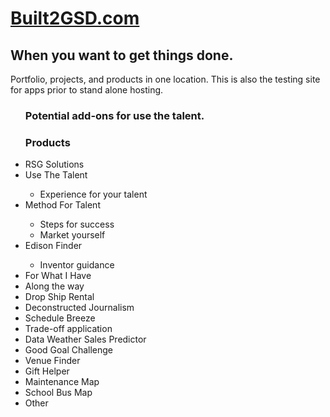 <html>
<head>
<body>

<h1> <a href="http://www.built2GSD.com">Built2GSD.com</a></h1>

<h2>When you want to get things done.</h2>
<p>Portfolio, projects, and products in one location. This is also the testing site for apps prior to stand alone hosting.</p>

<ul>
  <h3>Potential add-ons for use the talent.</h3>
  <p><h3>Products</h3></p>
  <li>RSG Solutions</li>
  <li>Use The Talent</li><ul><li>Experience for your talent </li></ul>
  <li>Method For Talent</li>
  <ul>
  <li>Steps for success</li>
  <li>Market yourself</li></ul>
  <li>Edison Finder</li>
  <ul>
  <li>Inventor guidance</li></ul>
  <li>For What I Have</li>
  <li>Along the way</li>
  <li>Drop Ship Rental </li>
  <li>Deconstructed Journalism </li>
  <li>Schedule Breeze</li>
  <li>Trade-off application</li>
  <li>Data Weather Sales Predictor </li>
  <li>Good Goal Challenge</li>
  <li>Venue Finder</li>
  <li>Gift Helper</li>
<li>Maintenance Map</li>

  <li>School Bus Map</li>
    <li>Other</li>
  
  </ul>
</body>
</html>

